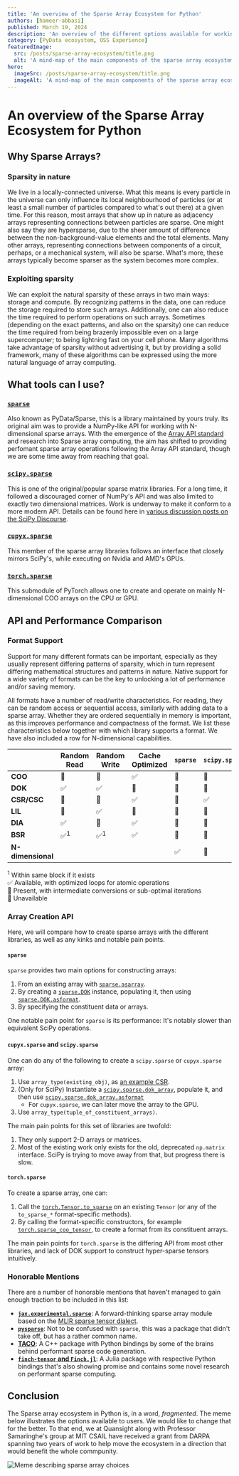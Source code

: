 ```yaml
---
title: 'An overview of the Sparse Array Ecosystem for Python'
authors: [hameer-abbasi]
published: March 19, 2024
description: 'An overview of the different options available for working with sparse arrays in Python'
category: [PyData ecosystem, OSS Experience]
featuredImage:
  src: /posts/sparse-array-ecosystem/title.png
  alt: 'A mind-map of the main components of the sparse array ecosystem'
hero:
  imageSrc: /posts/sparse-array-ecosystem/title.png
  imageAlt: 'A mind-map of the main components of the sparse array ecosystem'
---
```


# An overview of the Sparse Array Ecosystem for Python

## Why Sparse Arrays?

### Sparsity in nature

We live in a locally-connected universe. What this means is every particle in the universe can only influence its local neighbourhood of particles (or at least a small number of particles compared to what's out there) at a given time. For this reason, most arrays that show up in nature as adjacency arrays representing connections between particles are sparse. One might also say they are hypersparse, due to the sheer amount of difference between the non-background-value elements and the total elements. Many other arrays, representing connections between components of a circuit, perhaps, or a mechanical system, will also be sparse. What's more, these arrays typically become sparser as the system becomes more complex.

### Exploiting sparsity

We can exploit the natural sparsity of these arrays in two main ways: storage and compute. By recognizing patterns in the data, one can reduce the storage required to store such arrays. Additionally, one can also reduce the time required to perform operations on such arrays. Sometimes (depending on the exact patterns, and also on the sparsity) one can reduce the time required from being brazenly impossible even on a large supercomputer; to being lightning fast on your cell phone. Many algorithms take advantage of sparsity without advertising it, but by providing a solid framework, many of these algorithms can be expressed using the more natural language of array computing.

## What tools can I use?

### [`sparse`](https://sparse.pydata.org/)

Also known as PyData/Sparse, this is a library maintained by yours truly. Its original aim was to provide a NumPy-like API for working with N-dimensional sparse arrays. With the emergence of the [Array API standard](https://data-apis.org/array-api/latest/) and research into Sparse array computing, the aim has shifted to providing perfomant sparse array operations following the Array API standard, though we are some time away from reaching that goal.

### [`scipy.sparse`](https://docs.scipy.org/doc/scipy/reference/sparse.html)

This is one of the original/popular sparse matrix libraries. For a long time, it followed a discouraged corner of NumPy's API and was also limited to exactly two dimensional matrices. Work is underway to make it conform to a more modern API. Details can be found here in [various discussion posts on the SciPy Discourse](https://discuss.scientific-python.org/tag/sparse-arrays).

### [`cupyx.sparse`](https://docs.cupy.dev/en/stable/reference/scipy_sparse.html)

This member of the sparse array libraries follows an interface that closely mirrors SciPy's, while executing on Nvidia and AMD's GPUs.

### [`torch.sparse`](https://pytorch.org/docs/stable/sparse.html)

This submodule of PyTorch allows one to create and operate on mainly N-dimensional COO arrays on the CPU or GPU.

## API and Performance Comparison

### Format Support

Support for many different formats can be important, especially as they usually represent differing patterns of sparsity, which in turn represent differing mathematical structures and patterns in nature. Native support for a wide variety of formats can be the key to unlocking a lot of performance and/or saving memory.

All formats have a number of read/write characteristics. For reading, they can be random access or sequential access, similarly with adding data to a sparse array. Whether they are ordered sequentially in memory is important, as this improves performance and compactness of the format. We list these characteristics below together with which library supports a format. We have also included a row for N-dimensional capabilities.

|                   | **Random Read** | **Random Write** | **Cache Optimized** | **`sparse`** | **`scipy.sparse`** | **`cupyx.sparse`** | **`torch.sparse`** |
| ----------------- | --------------- | ---------------- | ------------------- | ------------ | ------------------ | ------------------ | ------------------ |
| **COO**           | 🚫              | 🚫               | ✅                  | 🚧           | 🚧                 | 🚧                 | ✅                 |
| **DOK**           | ✅              | ✅               | 🚫                  | 🚧           | 🚧                 | 🚧                 | 🚫                 |
| **CSR/CSC**       | 🚫              | 🚫               | ✅                  | 🚧           | ✅                 | ✅                 | 🚧                 |
| **LIL**           | 🚫              | ✅               | 🚫                  | 🚫           | 🚧                 | 🚫                 | 🚫                 |
| **DIA**           | ✅              | 🚫               | ✅                  | 🚫           | 🚧                 | 🚧                 | 🚫                 |
| **BSR**           | ✅<sup>1</sup>  | ✅<sup>1</sup>   | ✅                  | 🚫           | 🚧                 | 🚫                 | 🚧                 |
| **N-dimensional** |                 |                  |                     | ✅           | 🚫                 | 🚫                 | ✅                 |

<sup>1</sup> Within same block if it exists <br />
✅ Available, with optimized loops for atomic operations <br />
🚧 Present, with intermediate conversions or sub-optimal iterations <br />
🚫 Unavailable

### Array Creation API

Here, we will compare how to create sparse arrays with the different libraries, as well as any kinks and notable pain points.

#### `sparse`

`sparse` provides two main options for constructing arrays:

1. From an existing array with [`sparse.asarray`](https://sparse.pydata.org/en/stable/generated/sparse.asarray.html).
2. By creating a [`sparse.DOK`](https://sparse.pydata.org/en/stable/generated/sparse.DOK.html) instance, populating it, then using [`sparse.DOK.asformat`](https://sparse.pydata.org/en/stable/generated/sparse.DOK.asformat.html).
3. By specifying the constituent data or arrays.

One notable pain point for `sparse` is its performance: It's notably slower than equivalent SciPy operations.

#### `cupyx.sparse` and `scipy.sparse`

One can do any of the following to create a `scipy.sparse` or `cupyx.sparse` array:

1. Use `array_type(existing_obj)`, as [an example CSR](https://docs.scipy.org/doc/scipy/reference/generated/scipy.sparse.csr_array.html).
2. (Only for SciPy) Instantiate a [`scipy.sparse.dok_array`](https://docs.scipy.org/doc/scipy/reference/generated/scipy.sparse.dok_array.html), populate it, and then use [`scipy.sparse.dok_array.asformat`](https://docs.scipy.org/doc/scipy/reference/generated/scipy.sparse.dok_array.asformat.html#scipy.sparse.dok_array.asformat)
   - For `cupyx.sparse`, we can later move the array to the GPU.
3. Use `array_type(tuple_of_constituent_arrays)`.

The main pain points for this set of libraries are twofold:

1. They only support 2-D arrays or matrices.
2. Most of the existing work only exists for the old, deprecated `np.matrix` interface. SciPy is trying to move away from that, but progress there is slow.

#### `torch.sparse`

To create a sparse array, one can:

1. Call the [`torch.Tensor.to_sparse`](https://pytorch.org/docs/stable/generated/torch.Tensor.to_sparse.html) on an existing `Tensor` (or any of the `to_sparse_*` format-specific methods).
2. By calling the format-specific constructors, for example [`torch.sparse_coo_tensor`](https://pytorch.org/docs/stable/generated/torch.sparse_coo_tensor.html), to create a format from its constituent arrays.

The main pain points for `torch.sparse` is the differing API from most other libraries, and lack of DOK support to construct hyper-sparse tensors intuitively.

### Honorable Mentions

There are a number of honorable mentions that haven't managed to gain enough traction to be included in this list:

- [**`jax.experimental.sparse`**](https://jax.readthedocs.io/en/latest/jax.experimental.sparse.html): A forward-thinking sparse array module based on the [MLIR sparse tensor dialect](https://mlir.llvm.org/docs/Dialects/SparseTensorOps/).
- [**`pysparse`**](https://pysparse.sourceforge.net/): Not to be confused with `sparse`, this was a package that didn't take off, but has a rather common name.
- [**TACO**](http://tensor-compiler.org/): A C++ package with Python bindings by some of the brains behind performant sparse code generation.
- [**`finch-tensor` and `Finch.jl`**](https://willowahrens.io/Finch.jl/dev): A Julia package with respective Python bindings that's also showing promise and contains some novel research on performant sparse computing.

## Conclusion

The Sparse array ecosystem in Python is, in a word, _fragmented_. The meme below illustrates the options available to users. We would like to change that for the better. To that end, we at Quansight along with Professor Samaringhe's group at MIT CSAIL have received a grant from DARPA spanning two years of work to help move the ecosystem in a direction that would benefit the whole commpunity.

![Meme describing sparse array choices](/posts/sparse-array-ecosystem/meme.jpg 'The State of Sparse Array Computing in Python')
